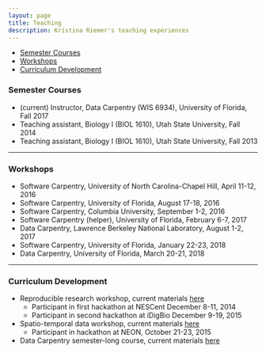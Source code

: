 ```yaml
---
layout: page
title: Teaching
description: Kristina Riemer's teaching experiences
---
```


<div class="navbar">
    <div class="navbar-inner">
        <ul class="nav">
            <li><a href="#semester">Semester Courses</a></li>
            <li><a href="#workshop">Workshops</a></li>
            <li><a href="#dev">Curriculum Development</a></li>
        </ul>
    </div>
</div>


### <a name="semester"></a>Semester Courses

- (current) Instructor, Data Carpentry (WIS 6934), University of Florida, Fall 2017
- Teaching assistant, Biology I (BIOL 1610), Utah State University, Fall 2014
- Teaching assistant, Biology I (BIOL 1610), Utah State University, Fall 2013

---

### <a name="workshop"></a>Workshops

- Software Carpentry, University of North Carolina-Chapel Hill, April 11-12, 2016
- Software Carpentry, University of Florida, August 17-18, 2016
- Software Carpentry, Columbia University, September 1-2, 2016
- Software Carpentry (helper), University of Florida, February 6-7, 2017
- Data Carpentry, Lawrence Berkeley National Laboratory, August 1-2, 2017
- Software Carpentry, University of Florida, January 22-23, 2018
- Data Carpentry, University of Florida, March 20-21, 2018

---

### <a name="dev"></a>Curriculum Development

- Reproducible research workshop, current materials [here](http://www.datacarpentry.org/rr-workshop/)
    - Participant in first hackathon at NESCent December 8-11, 2014
    - Participant in second hackathon at iDigBio December 9-19, 2015
- Spatio-temporal data workshop, current materials [here](http://www.datacarpentry.org/lessons/#geospatial-data-workshop)
    - Participant in hackathon at NEON, October 21-23, 2015
- Data Carpentry semester-long course, current materials [here](https://github.com/datacarpentry/semester-biology)
